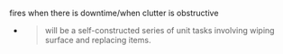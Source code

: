 fires when there is downtime/when clutter is obstructive
- > will be a self-constructed series of unit tasks involving wiping surface and replacing items.
